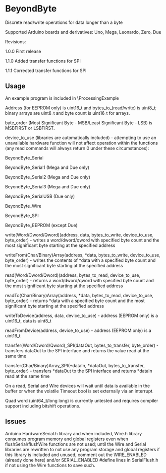# BeyondByte
Discrete read/write operations for data longer than a byte

Supported Arduino boards and derivatives: Uno, Mega, Leonardo, Zero, Due

Revisions:

1.0.0	First release

1.1.0 Added transfer functions for SPI

1.1.1 Corrected transfer functions for SPI

## Usage

An example program is included in \ProcessingExample

Address (for EEPROM only) is uint16_t and bytes_to_(read/write) is uint8_t; binary arrays are uint8_t and byte count is uint16_t for arrays.

byte_order (Most Significant Byte - MSB/Least Significant Byte - LSB) is MSBFIRST or LSBFIRST.

device_to_use (libraries are automatically included) - attempting to use an unavailable hardware function will not affect operation within the functions (any read commands will always return 0 under these circumstances):

BeyondByte_Serial

BeyondByte_Serial1 (Mega and Due only)

BeyondByte_Serial2 (Mega and Due only)

BeyondByte_Serial3 (Mega and Due only)

BeyondByte_SerialUSB (Due only)

BeyondByte_Wire

BeyondByte_SPI

BeyondByte_EEPROM (except Due)

write(Word/Dword/Qword)(address, data, bytes_to_write, device_to_use, byte_order) - writes a word/dword/qword with specified byte count and the most significant byte starting at the specified address

writeFrom(Char/Binary)Array(address, *data, bytes_to_write, device_to_use, byte_order) - writes the contents of *data with a specified byte count and the most significant byte starting at the specified address

read(Word/Dword/Qword)(address, bytes_to_read, device_to_use, byte_order) - returns a word/dword/qword with specified byte count and the most significant byte starting at the specified address

readTo(Char/Binary)Array(address, *data, bytes_to_read, device_to_use, byte_order) - returns *data with a specified byte count and the most significant byte starting at the specified address

writeToDevice(address, data, device_to_use) - address (EEPROM only) is a uint16_t, data is uint8_t

readFromDevice(address, device_to_use) - address (EEPROM only) is a uint16_t

transfer(Word/Dword/Qword)_SPI(dataOut, bytes_to_transfer, byte_order) - transfers dataOut to the SPI interface and returns the value read at the same time

transfer(Char/Binary)Array_SPI(*dataIn, *dataOut, bytes_to_transfer, byte_order) - transfers *dataOut to the SPI interface and returns *dataIn read at the same time

On a read, Serial and Wire devices will wait until data is available in the buffer or when the volatile Timeout bool is set externally via an interrupt.

Quad word (uint64_t/long long) is currently untested and requires compiler support including bitshift operations.

## Issues

Arduino HardwareSerial.h library and when included, Wire.h library consumes program memory and global registers even when flushSerial/flushWire functions are not used; until the Wire and Serial libraries are rewritten to not use any program storage and global registers if this library is included and unused, comment out the WIRE_ENABLED (already done here) and/or SERIAL_ENABLED #define lines in SerialFlush.h if not using the Wire functions to save such.